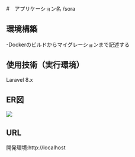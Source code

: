 #　アプリケーション名
/sora

## 環境構築
-Dockerのビルドからマイグレーションまで記述する

## 使用技術（実行環境）
Laravel 8.x

## ER図
![](sora/index.drawio.png)
## URL
開発環境:http://localhost